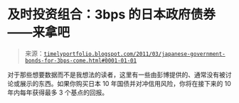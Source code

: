 <!--yml

分类：未分类

日期：2024-05-18 15:19:28

-->

# 及时投资组合：3bps 的日本政府债券——来拿吧

> 来源：[`timelyportfolio.blogspot.com/2011/03/japanese-government-bonds-for-3bps-come.html#0001-01-01`](http://timelyportfolio.blogspot.com/2011/03/japanese-government-bonds-for-3bps-come.html#0001-01-01)

对于那些想要数据而不是我想法的读者，这里有一些由彭博提供的、通常没有被讨论或展示的东西。如果你购买日本 10 年国债并对冲信用风险，你将在接下来的 10 年内每年获得最多 3 个基点的回报。
